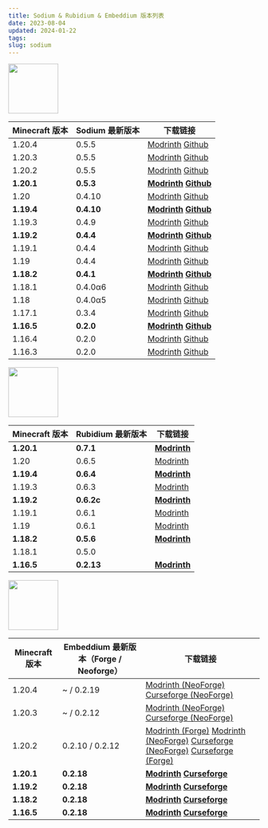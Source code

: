 ```yaml
---
title: Sodium & Rubidium & Embeddium 版本列表
date: 2023-08-04
updated: 2024-01-22
tags: 
slug: sodium
---
```


[<img src="https://cdn.modrinth.com/data/AANobbMI/icon.png" width="100px" height="100px">](https://modrinth.com/mod/sodium)

| Minecraft 版本 | Sodium 最新版本 | 下载链接                                                                                                                                                                                                                                                                                   |
| -------------- | --------------- | ------------------------------------------------------------------------------------------------------------------------------------------------------------------------------------------------------------------------------------------------------------------------------------------ |
| 1.20.4         | 0.5.5           | [Modrinth](https://cdn.modrinth.com/data/AANobbMI/versions/InGKdfel/sodium-fabric-mc1.20.3-0.5.5.jar)                                                              [Github](https://github.com/CaffeineMC/sodium-fabric/releases/download/mc1.20.3-0.5.5/sodium-fabric-mc1.20.3-0.5.5.jar) |
| 1.20.3         | 0.5.5           | [Modrinth](https://cdn.modrinth.com/data/AANobbMI/versions/InGKdfel/sodium-fabric-mc1.20.3-0.5.5.jar)                                                              [Github](https://github.com/CaffeineMC/sodium-fabric/releases/download/mc1.20.3-0.5.5/sodium-fabric-mc1.20.3-0.5.5.jar) |
| 1.20.2         | 0.5.5           | [Modrinth](https://cdn.modrinth.com/data/AANobbMI/versions/pmgeU5yX/sodium-fabric-mc1.20.2-0.5.5.jar)                                                              [Github](https://github.com/CaffeineMC/sodium-fabric/releases/download/mc1.20.2-0.5.5/sodium-fabric-mc1.20.2-0.5.5.jar) |
| **1.20.1**     | **0.5.3**       | **[Modrinth](https://cdn.modrinth.com/data/AANobbMI/versions/4OZL6q9h/sodium-fabric-mc1.20.1-0.5.3.jar) [Github](https://github.com/CaffeineMC/sodium-fabric/releases/download/mc1.20.1-0.5.3/sodium-fabric-mc1.20.1-0.5.3.jar)**                                                          |
| 1.20           | 0.4.10          | [Modrinth](https://cdn.modrinth.com/data/AANobbMI/versions/vgceLbdH/sodium-fabric-mc1.20-0.4.10%2Bbuild.27.jar) [Github](https://github.com/CaffeineMC/sodium-fabric/releases/download/mc1.20-0.4.10/sodium-fabric-mc1.20-0.4.10+build.27.jar)                                             |
| **1.19.4**     | **0.4.10**      | **[Modrinth](https://cdn.modrinth.com/data/AANobbMI/versions/b4hTi3mo/sodium-fabric-mc1.19.4-0.4.10%2Bbuild.24.jar) [Github](https://github.com/CaffeineMC/sodium-fabric/releases/download/mc1.19.4-0.4.10/sodium-fabric-mc1.19.4-0.4.10+build.24.jar)**                                   |
| 1.19.3         | 0.4.9           | [Modrinth](https://cdn.modrinth.com/data/AANobbMI/versions/idtcaIVT/sodium-fabric-mc1.19.3-0.4.9%2Bbuild.23.jar) [Github](https://github.com/CaffeineMC/sodium-fabric/releases/download/mc1.19.3-0.4.9/sodium-fabric-mc1.19.3-0.4.9+build.23.jar)                                          |
| **1.19.2**     | **0.4.4**       | **[Modrinth](https://cdn.modrinth.com/data/AANobbMI/versions/rAfhHfow/sodium-fabric-mc1.19.2-0.4.4%2Bbuild.18.jar) [Github](https://github.com/CaffeineMC/sodium-fabric/releases/download/mc1.19.2-0.4.4/sodium-fabric-mc1.19.2-0.4.4+build.18.jar)**                                      |
| 1.19.1         | 0.4.4           | [Modrinth](https://cdn.modrinth.com/data/AANobbMI/versions/rAfhHfow/sodium-fabric-mc1.19.2-0.4.4%2Bbuild.18.jar) [Github](https://github.com/CaffeineMC/sodium-fabric/releases/download/mc1.19.2-0.4.4/sodium-fabric-mc1.19.2-0.4.4+build.18.jar)                                          |
| 1.19           | 0.4.4           | [Modrinth](https://cdn.modrinth.com/data/AANobbMI/versions/rAfhHfow/sodium-fabric-mc1.19.2-0.4.4%2Bbuild.18.jar) [Github](https://github.com/CaffeineMC/sodium-fabric/releases/download/mc1.19.2-0.4.4/sodium-fabric-mc1.19.2-0.4.4+build.18.jar)                                          |
| **1.18.2**     | **0.4.1**       | **[Modrinth](https://cdn.modrinth.com/data/AANobbMI/versions/mc1.18.2-0.4.1/sodium-fabric-mc1.18.2-0.4.1%2Bbuild.15.jar) [Github](https://github.com/CaffeineMC/sodium-fabric/releases/download/mc1.18.2-0.4.1/sodium-fabric-mc1.18.2-0.4.1+build.15.jar)**                                |
| 1.18.1         | 0.4.0α6         | [Modrinth](https://cdn.modrinth.com/data/AANobbMI/versions/mc1.18.1-0.4.0-alpha6/sodium-fabric-mc1.18.1-0.4.0-alpha6%2Bbuild.14.jar) [Github](https://github.com/CaffeineMC/sodium-fabric/releases/download/mc1.18.1-0.4.0-alpha6/sodium-fabric-mc1.18.1-0.4.0-alpha6+build.14.jar)        |
| 1.18           | 0.4.0α5         | [Modrinth](https://cdn.modrinth.com/data/AANobbMI/versions/mc1.18-0.40-alpha5/sodium-fabric-mc1.18-0.4.0-alpha5%2Bbuild.9.jar) [Github](https://github.com/CaffeineMC/sodium-fabric/releases/download/mc1.18-0.4.0-alpha5/sodium-fabric-mc1.18-0.4.0-alpha5+build.9.jar)                   |
| 1.17.1         | 0.3.4           | [Modrinth](https://cdn.modrinth.com/data/AANobbMI/versions/mc1.17.1-0.3.4/sodium-fabric-mc1.17.1-0.3.4%2Bbuild.13.jar) [Github](https://github.com/CaffeineMC/sodium-fabric/releases/download/mc1.17.1-0.3.4/sodium-fabric-mc1.17.1-0.3.4+build.13.jar)                                    |
| **1.16.5**     | **0.2.0**       | **[Modrinth](https://cdn.modrinth.com/data/AANobbMI/versions/mc1.16.5-0.2.0/sodium-fabric-mc1.16.5-0.2.0%2Bbuild.4.jar) [Github](https://github.com/CaffeineMC/sodium-fabric/releases/download/mc1.16.5-0.2.0/sodium-fabric-mc1.16.5-0.2.0+build.4.jar)**                                  |
| 1.16.4         | 0.2.0           | [Modrinth](https://cdn.modrinth.com/data/AANobbMI/versions/mc1.16.5-0.2.0/sodium-fabric-mc1.16.5-0.2.0%2Bbuild.4.jar) [Github](https://github.com/CaffeineMC/sodium-fabric/releases/download/mc1.16.5-0.2.0/sodium-fabric-mc1.16.5-0.2.0+build.4.jar)                                      |
| 1.16.3         | 0.2.0           | [Modrinth](https://cdn.modrinth.com/data/AANobbMI/versions/mc1.16.5-0.2.0/sodium-fabric-mc1.16.5-0.2.0%2Bbuild.4.jar) [Github](https://github.com/CaffeineMC/sodium-fabric/releases/download/mc1.16.5-0.2.0/sodium-fabric-mc1.16.5-0.2.0+build.4.jar)                                      |

[<img src="https://cdn.modrinth.com/data/4ZqxOvjD/icon.png" width="100px" height="100px">](https://modrinth.com/mod/rubidium)

| Minecraft 版本 | Rubidium 最新版本 | 下载链接                                                                                              |
| -------------- | ----------------- | ----------------------------------------------------------------------------------------------------- |
| **1.20.1**     | **0.7.1**         | **[Modrinth](https://cdn.modrinth.com/data/4ZqxOvjD/versions/VKligEsm/rubidium-mc1.20.1-0.7.1.jar)**  |
| 1.20           | 0.6.5             | [Modrinth](https://cdn.modrinth.com/data/4ZqxOvjD/versions/iLEHOlRR/rubidium-0.6.5.jar)               |
| **1.19.4**     | **0.6.4**         | **[Modrinth](https://cdn.modrinth.com/data/4ZqxOvjD/versions/lCbMhmSa/rubidium-0.6.4.jar)**           |
| 1.19.3         | 0.6.3             | [Modrinth](https://cdn.modrinth.com/data/4ZqxOvjD/versions/ySmWhbfP/rubidium-0.6.3.jar)               |
| **1.19.2**     | **0.6.2c**        | **[Modrinth](https://cdn.modrinth.com/data/4ZqxOvjD/versions/bmmEZ4mh/rubidium-mc1.19.2-0.6.2c.jar)** |
| 1.19.1         | 0.6.1             | [Modrinth](https://cdn.modrinth.com/data/4ZqxOvjD/versions/0.6.1/rubidium-0.6.1.jar)                  |
| 1.19           | 0.6.1             | [Modrinth](https://cdn.modrinth.com/data/4ZqxOvjD/versions/0.6.1/rubidium-0.6.1.jar)                  |
| **1.18.2**     | **0.5.6**         | **[Modrinth](https://cdn.modrinth.com/data/4ZqxOvjD/versions/9DCa1IzX/rubidium-0.5.6.jar)**           |
| 1.18.1         | 0.5.0             |                                                                                                       |
| **1.16.5**     | **0.2.13**        | **[Modrinth](https://cdn.modrinth.com/data/4ZqxOvjD/versions/YDAuLUY8/rubidium-mc1.16.5-0.2.13.jar)** |

[<img src="https://cdn.modrinth.com/data/sk9rgfiA/7f5be8843494e3c34bd628143cbb07bc6cbc77f7.png" width="100px" height="100px">](https://modrinth.com/mod/embeddium)

| Minecraft 版本 | Embeddium 最新版本（Forge / Neoforge） | 下载链接                                                                                                                                                                                                                                                                                                                                                                                                                      |
| -------------- | -------------------------------------- | ----------------------------------------------------------------------------------------------------------------------------------------------------------------------------------------------------------------------------------------------------------------------------------------------------------------------------------------------------------------------------------------------------------------------------- |
| 1.20.4         | ~ / 0.2.19                             | [Modrinth (NeoForge)](https://cdn.modrinth.com/data/sk9rgfiA/versions/TYuvuG0g/embeddium-0.2.19%2Bmc1.20.4.jar) [Curseforge (NeoForge)](https://edge.forgecdn.net/files/5035/605/embeddium-0.2.19%2bmc1.20.4.jar)                                                                                                                                                                                                    |
| 1.20.3         | ~ / 0.2.12                             | [Modrinth (NeoForge)](https://cdn.modrinth.com/data/sk9rgfiA/versions/N21UWLtA/embeddium-0.2.12%2Bmc1.20.3.jar) [Curseforge (NeoForge)](https://edge.forgecdn.net/files/4934/261/embeddium-0.2.12%2bmc1.20.3.jar)                                                                                                                                                                  |
| 1.20.2         | 0.2.10 / 0.2.12                        | [Modrinth (Forge)](https://cdn.modrinth.com/data/sk9rgfiA/versions/CMIY4YD6/embeddium-0.2.10%2Bmc1.20.2.jar) [Modrinth (NeoForge)](https://cdn.modrinth.com/data/sk9rgfiA/versions/8QyTfW8d/embeddium-0.2.12%2Bmc1.20.2.jar) [Curseforge (NeoForge)](https://edge.forgecdn.net/files/4931/291/embeddium-0.2.12%2bmc1.20.2.jar) [Curseforge (Forge)](https://edge.forgecdn.net/files/4894/293/embeddium-0.2.10%2bmc1.20.2.jar) |
| **1.20.1**     | **0.2.18**                             | **[Modrinth](https://cdn.modrinth.com/data/sk9rgfiA/versions/5UhQey9d/embeddium-0.2.18%2Bmc1.20.1.jar) [Curseforge](https://edge.forgecdn.net/files/5034/486/embeddium-0.2.18%2bmc1.20.1.jar)**                                                                                                                                                                                                                 |
| **1.19.2**     | **0.2.18**                             | **[Modrinth](https://cdn.modrinth.com/data/sk9rgfiA/versions/ykAk59SJ/embeddium-0.2.18%2Bmc1.19.2.jar) [Curseforge](https://edge.forgecdn.net/files/5034/476/embeddium-0.2.18%2bmc1.19.2.jar)**                                                                                                                                                                                                                  |
| **1.18.2**     | **0.2.18**                             | **[Modrinth](https://cdn.modrinth.com/data/sk9rgfiA/versions/yEgbIIqo/embeddium-0.2.18%2Bmc1.18.2.jar) [Curseforge](https://edge.forgecdn.net/files/5034/466/embeddium-0.2.18%2bmc1.18.2.jar)**                                                                                                                                                                                                                    |
| **1.16.5**     | **0.2.18**                             | **[Modrinth](https://cdn.modrinth.com/data/sk9rgfiA/versions/PPzhTSxX/embeddium-0.2.18%2Bmc1.16.5.jar) [Curseforge](https://edge.forgecdn.net/files/5034/463/embeddium-0.2.18%2bmc1.16.5.jar)**                                                                                                                          |
